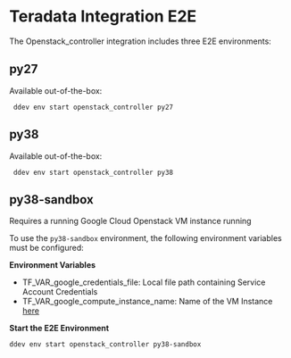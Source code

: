 # Teradata Integration E2E

The Openstack_controller integration includes three E2E environments:

## py27
Available out-of-the-box:
    
` ddev env start openstack_controller py27` 

## py38
Available out-of-the-box:
    
` ddev env start openstack_controller py38` 

## py38-sandbox
Requires a running Google Cloud Openstack VM instance running  

To use the `py38-sandbox` environment, the following environment variables must be configured:

**Environment Variables**

* TF_VAR_google_credentials_file: Local file path containing Service Account Credentials
* TF_VAR_google_compute_instance_name: Name of the VM Instance [here](https://console.cloud.google.com/compute/instances?project=datadog-integrations-lab) 

**Start the E2E Environment**

`ddev env start openstack_controller py38-sandbox`